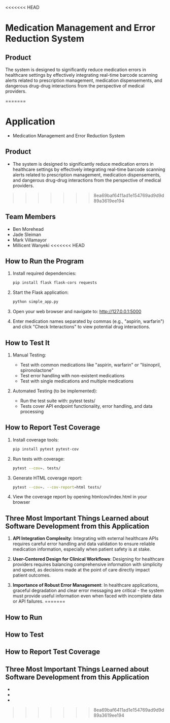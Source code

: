 <<<<<<< HEAD
# Medication Management and Error Reduction System

## Product
The system is designed to significantly reduce medication errors in healthcare settings by effectively integrating real-time barcode scanning alerts related to prescription management, medication dispensements, and dangerous drug-drug interactions from the perspective of medical providers.

=======
# Application
- Medication Management and Error Reduction System
## Product
- The system is designed to significantly reduce medication errors in healthcare settings by effectively integrating real-time barcode scanning alerts related to prescription management, medication dispensements, and dangerous drug-drug interactions from the perspective of medical providers.
>>>>>>> 8ea69baf6411ad1e154769ad9d9d89a3619ee194
## Team Members
- Ben Morehead
- Jade Sleiman
- Mark Villamayor
- Millicent Wanyeki
<<<<<<< HEAD

## How to Run the Program

1. Install required dependencies:
   ```bash
   pip install flask flask-cors requests
   ```

2. Start the Flask application:
   ```bash
   python simple_app.py
   ```

3. Open your web browser and navigate to:
   http://127.0.0.1:5000

4. Enter medication names separated by commas (e.g., "aspirin, warfarin")
   and click "Check Interactions" to view potential drug interactions.

## How to Test It

1. Manual Testing:
   - Test with common medications like "aspirin, warfarin" or "lisinopril, spironolactone"
   - Test error handling with non-existent medications
   - Test with single medications and multiple medications

2. Automated Testing (to be implemented):
   - Run the test suite with: pytest tests/
   - Tests cover API endpoint functionality, error handling, and data processing

## How to Report Test Coverage

1. Install coverage tools:
   ```bash
   pip install pytest pytest-cov
   ```

2. Run tests with coverage:
   ```bash
   pytest --cov=. tests/
   ```

3. Generate HTML coverage report:
   ```bash
   pytest --cov=. --cov-report=html tests/
   ```

4. View the coverage report by opening htmlcov/index.html in your browser

## Three Most Important Things Learned about Software Development from this Application

1. **API Integration Complexity**: Integrating with external healthcare APIs requires careful error handling and data validation to ensure reliable medication information, especially when patient safety is at stake.

2. **User-Centered Design for Clinical Workflows**: Designing for healthcare providers requires balancing comprehensive information with simplicity and speed, as decisions made at the point of care directly impact patient outcomes.

3. **Importance of Robust Error Management**: In healthcare applications, graceful degradation and clear error messaging are critical - the system must provide useful information even when faced with incomplete data or API failures.
=======
## How to Run

## How to Test

## How to Report Test Coverage

## Three Most Important Things Learned about Software Development from this Application
- 
- 
- 
>>>>>>> 8ea69baf6411ad1e154769ad9d9d89a3619ee194
